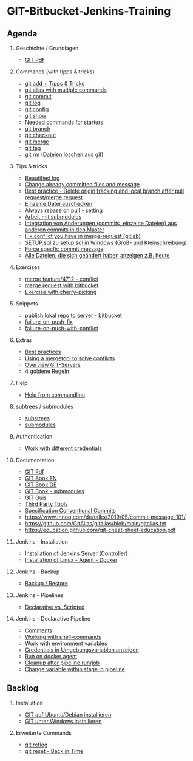 # GIT-Bitbucket-Jenkins-Training 

## Agenda 

  1. Geschichte / Grundlagen 
     * [GIT Pdf](http://schulung.t3isp.de/documents/pdfs/git/git-training.pdf)
     
  1. Commands (with tipps & tricks) 
     * [git add + Tipps & Tricks](add.md)
     * [git alias with multiple commands](alias.md) 
     * [git commit](commit.md)
     * [git log](log.md)
     * [git config](config.md) 
     * [git show](show.md)
     * [Needed commands for starters](started-commands.md)
     * [git branch](branch.md)
     * [git checkout](checkout.md)
     * [git merge](merge.md)
     * [git tag](tag.md)
     * [git rm (Dateien löschen aus git)](rm.md)
       
  1. Tips & tricks 
     * [Beautified log](beautify-log.md)
     * [Change already committed files and message](commit-amend.md) 
     * [Best practice - Delete origin,tracking and local branch after pull request/merge request](best-practice-delete-branch.md)
     * [Einzelne Datei auschecken](einzelne-datei-auschecken.md)
     * [Always rebase on pull - setting](rebase-pull.md)
     * [Arbeit mit submodules](submodules.md) 
     * [Integration von Änderungen (commits, einzelne Dateien) aus anderen commits in den Master](integrate-to-master.md)
     * [Fix conflict you have in merge-request (gitlab)](fix-conflict-merge-request.md) 
     * [SETUP.sql zu setup.sql in Windows (Groß- und Kleinschreibung)](setup-SETUP_sql.md)
     * [Force specfic commit message](pre-receive-hook.md)
     * [Alle Dateien, die sich geändert haben anzeigen z.B. heute](files-changed-today.md)
  
  1. Exercises 
     * [merge feature/4712 - conflict](merge-conflict.md)
     * [merge request with bitbucket](merge-request.md)
     * [Exercise with cherry-picking](/exercises/cherry-pick.md)
  
  1. Snippets 
     * [publish lokal repo to server - bitbucket](local-public.md)
     * [failure-on-push-fix](failure-push.md)
     * [failure-on-push-with-conflict](failure-push-conflict.md)
     
  1. Extras 
     * [Best practices](bp.md) 
     * [Using a mergetool to solve conflicts](mergetools.md)
     * [Overview GIT-Servers](git-server.md)
     * [4 goldene Regeln](goldene-regeln.md)
  
  1. Help
     * [Help from commandline](help.md)
   
  1. subtrees / submodules 
     * [substrees](subtree.md)
     * [submodules](submodules.md)
   
  1. Authentication 
     * [Work with different credentials](credential-helper.md)
   
  1. Documentation 
     * [GIT Pdf](http://schulung.t3isp.de/documents/pdfs/git/git-training.pdf) 
     * [GIT Book EN](https://git-scm.com/book/en/v2)
     * [GIT Book DE](https://git-scm.com/book/de/v2)
     * [GIT Book - submodules](https://git-scm.com/book/de/v2/Git-Tools-Submodule)
     * [GIT Guis](https://git-scm.com/downloads/guis/)
     * [Third Party Tools](tooling.md)
     * [Specification Conventional Commits](https://www.conventionalcommits.org/en/v1.0.0/)
     * https://www.innoq.com/de/talks/2019/05/commit-message-101/
     * https://github.com/GitAlias/gitalias/blob/main/gitalias.txt
     * https://education.github.com/git-cheat-sheet-education.pdf
  
  1. Jenkins - Installation 
     * [Installation of Jenkins Server (Controller)](/jenkins/install)
     * [Installation of Linux - Agent - Docker](/jenkins/install/install-linux-agent-including-docker.md)
     
  1. Jenkins - Backup 
     * [Backup / Restore](jenkins/backup/general.md)
   
  1. Jenkins - Pipelines 
     * [Declarative vs. Scripted](/jenkins/pipelines.md)
  
  1. Jenkins - Declarative Pipeline 
     * [Comments](jenkins/comments.md)
     * [Working with shell-commands](/jenkins/sh.md)
     * [Work with environment variables](jenkins/environment.md)
     * [Credentials in Umgebungsvariablen anzeigen](jenkins/environment-credentials.md)
     * [Run on docker agent](/jenkins/agent-docker.md)     
     * [Cleanup after pipeline run/job](/jenkins/cleanup-after-run.md)
     * [Change variable within stage in pipeline](/jenkins/pass-variable.md)
     
## Backlog  

  1. Installation 
     * [GIT auf Ubuntu/Debian installieren](installation-ubuntu-debian.md)
     * [GIT unter Windows installieren](https://git-scm.com/download/win)

  1. Erweiterte Commands 
     * [git reflog](reflog.md) 
     * [git reset - Back in Time](reset.md)   
  
